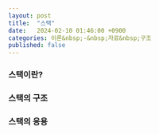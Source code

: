 ```yaml
---
layout: post
title:  "스택"
date:   2024-02-10 01:46:00 +0900
categories: 이론&nbsp;-&nbsp;자료&nbsp;구조
published: false
---
```


### 스택이란?

### 스택의 구조

### 스택의 응용